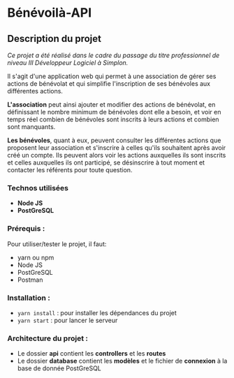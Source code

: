 # Bénévoilà-API

## Description du projet
_Ce projet a été réalisé dans le cadre du passage du titre professionnel de niveau III Développeur Logiciel à Simplon._

Il s'agit d'une application web qui permet à une association de gérer ses actions de bénévolat et qui simplifie l'inscription de ses bénévoles aux différentes actions.

__L'association__ peut ainsi ajouter et modifier des actions de bénévolat, en définissant le nombre minimum de bénévoles dont elle a besoin, et voir en temps réel combien de bénévoles sont inscrits à leurs actions et combien sont manquants.

__Les bénévoles__, quant à eux, peuvent consulter les différentes actions que proposent leur association et s'inscrire à celles qu'ils souhaitent après avoir créé un compte. Ils peuvent alors voir les actions auxquelles ils sont inscrits et celles auxquelles ils ont participé, se désinscrire à tout moment et contacter les référents pour toute question.

### Technos utilisées

- __Node JS__
- __PostGreSQL__

### Prérequis :

Pour utiliser/tester le projet, il faut:

- yarn ou npm
- Node JS
- PostGreSQL
- Postman

### Installation :

- `yarn install` : pour installer les dépendances du projet
- `yarn start` : pour lancer le serveur

### Architecture du projet :

- Le dossier **api** contient les **controllers** et les **routes**
- Le dossier **database** contient les **modèles** et le fichier de **connexion** à la base de donnée PostGreSQL
